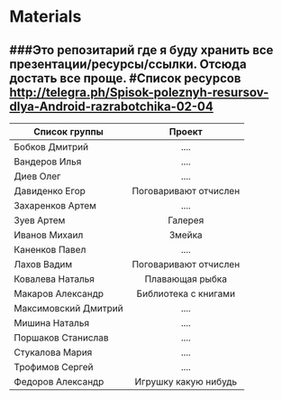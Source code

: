 # Materials
###Это репозитарий где я буду хранить все презентации/ресурсы/ссылки. Отсюда достать все проще.
#Список ресурсов
http://telegra.ph/Spisok-poleznyh-resursov-dlya-Android-razrabotchika-02-04
-----------------

| Список группы  | Проект |
| ------------- |:-------------:|
|Бобков Дмитрий | .... |
|Вандеров Илья  | .... |
|Диев Олег      | .... |
|Давиденко Егор  | Поговаривают отчислен |
|Захаренков Артем | .... |
|Зуев Артем      | Галерея |
|Иванов Михаил   | Змейка |
|Каненков Павел  | .... |
|Лахов Вадим     | Поговаривают отчислен |
|Ковалева Наталья | Плавающая рыбка |
|Макаров Александр | Библиотека с книгами |
|Максимовский Дмитрий | .... |
|Мишина Наталья  | .... |
|Поршаков Станислав | .... |
|Стукалова Мария    | .... |
|Трофимов Сергей    | .... |
|Федоров Александр  | Игрушку какую нибудь |
